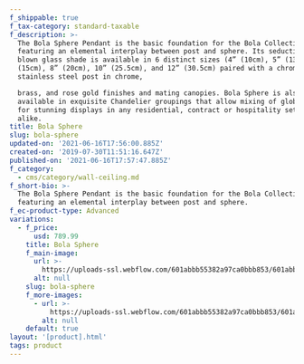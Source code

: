 ```yaml
---
f_shippable: true
f_tax-category: standard-taxable
f_description: >-
  The Bola Sphere Pendant is the basic foundation for the Bola Collection,
  featuring an elemental interplay between post and sphere. Its seductive opal
  blown glass shade is available in 6 distinct sizes (4” (10cm), 5” (13cm), 6”
  (15cm), 8” (20cm), 10” (25.5cm), and 12” (30.5cm) paired with a chromated
  stainless steel post in chrome,

  brass, and rose gold finishes and mating canopies. Bola Sphere is also
  available in exquisite Chandelier groupings that allow mixing of globe sizes
  for stunning displays in any residential, contract or hospitality settings
  alike.
title: Bola Sphere
slug: bola-sphere
updated-on: '2021-06-16T17:56:00.885Z'
created-on: '2019-07-30T11:51:16.647Z'
published-on: '2021-06-16T17:57:47.885Z'
f_category:
  - cms/category/wall-ceiling.md
f_short-bio: >-
  The Bola Sphere Pendant is the basic foundation for the Bola Collection,
  featuring an elemental interplay between post and sphere.
f_ec-product-type: Advanced
variations:
  - f_price:
      usd: 789.99
    title: Bola Sphere
    f_main-image:
      url: >-
        https://uploads-ssl.webflow.com/601abbb55382a97ca0bbb853/601abbb55382a905f6bbbaa7_bola-pendant-chandelier-environmental-stairway-3k_download.jpg
      alt: null
    slug: bola-sphere
    f_more-images:
      - url: >-
          https://uploads-ssl.webflow.com/601abbb55382a97ca0bbb853/601abbb55382a9870cbbba8f_bola-sphere-pendant-essence-hires_download.jpg
        alt: null
    default: true
layout: '[product].html'
tags: product
---
```



